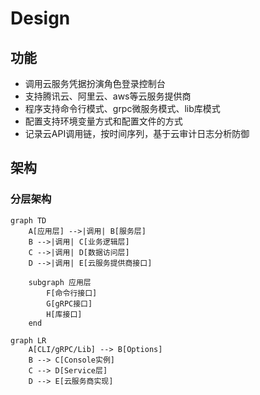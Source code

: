 # Design

## 功能

- 调用云服务凭据扮演角色登录控制台
- 支持腾讯云、阿里云、aws等云服务提供商
- 程序支持命令行模式、grpc微服务模式、lib库模式
- 配置支持环境变量方式和配置文件的方式
- 记录云API调用链，按时间序列，基于云审计日志分析防御

## 架构

### 分层架构

```mermaid
graph TD
    A[应用层] -->|调用| B[服务层]
    B -->|调用| C[业务逻辑层]
    C -->|调用| D[数据访问层]
    D -->|调用| E[云服务提供商接口]
    
    subgraph 应用层
        F[命令行接口]
        G[gRPC接口]
        H[库接口]
    end
```

```mermaid
graph LR
    A[CLI/gRPC/Lib] --> B[Options]
    B --> C[Console实例]
    C --> D[Service层]
    D --> E[云服务商实现]
```
